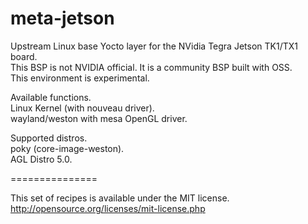 meta-jetson
===============

Upstream Linux base Yocto layer for the NVidia Tegra Jetson TK1/TX1 board.  
This BSP is not NVIDIA official.  It is a community BSP built with OSS.  
This environment is experimental.  

Available functions.  
  Linux Kernel (with nouveau driver).  
  wayland/weston with mesa OpenGL driver.  

Supported distros.  
  poky (core-image-weston).  
  AGL Distro 5.0.  

===============

This set of recipes is available under the MIT license.  
http://opensource.org/licenses/mit-license.php  


